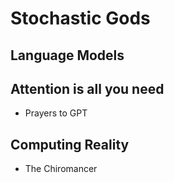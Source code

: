 # Stochastic Gods
## Language Models
## Attention is all you need
- Prayers to GPT
## Computing Reality
- The Chiromancer